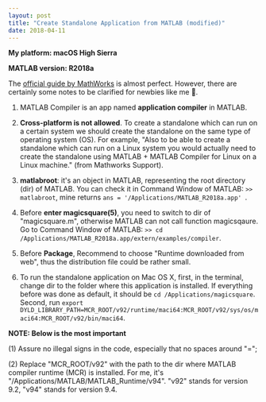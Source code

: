 ```yaml
---
layout: post
title: "Create Standalone Application from MATLAB (modified)"
date: 2018-04-11
---
```

**My platform: macOS High Sierra**

**MATLAB version: R2018a**


The [official guide by MathWorks](https://www.mathworks.com/help/compiler/create-and-install-a-standalone-application-from-matlab-code.html) is almost perfect. However, there are certainly some notes to be clarified for newbies like me :honeybee:.

1. MATLAB Compiler is an app named **application compiler** in MATLAB.

2. **Cross-platform is not allowed**. To create a standalone which can run on a certain system we should create the standalone on the same type of operating system (OS). For example, "Also to be able to create a standalone which can run on a Linux system you would actually need to create the standalone using MATLAB + MATLAB Compiler for Linux on a Linux machine." (from Mathworks Support).

3. **matlabroot**: it's an object in MATLAB, representing the root directory (dir) of MATLAB. You can check it in Command Window of MATLAB: `>> matlabroot`, mine returns `ans = '/Applications/MATLAB_R2018a.app' `.

4. Before **enter magicsquare(5)**, you need to switch to dir of "magicsquare.m", otherwise MATLAB can not call function magicsqaure. Go to Command Window of MATLAB: `>> cd /Applications/MATLAB_R2018a.app/extern/examples/compiler`.

5. Before **Package**, Recommend to choose "Runtime downloaded from web", thus the distribution file could be rather small.

6. To run the standalone application on Mac OS X, first, in the terminal, change dir to the folder where this application is installed. If everything before was done as default, it should be `cd /Applications/magicsquare`. Second, run `export DYLD_LIBRARY_PATH=MCR_ROOT/v92/runtime/maci64:MCR_ROOT/v92/sys/os/maci64:MCR_ROOT/v92/bin/maci64`.

**NOTE: Below is the most important**

(1) Assure no illegal signs in the code, especially that no spaces around "="; 

(2) Replace "MCR_ROOT/v92" with the path to the dir where MATLAB compiler runtime (MCR) is installed. For me, it's "/Applications/MATLAB/MATLAB_Runtime/v94". "v92" stands for version 9.2, "v94" stands for version 9.4.
